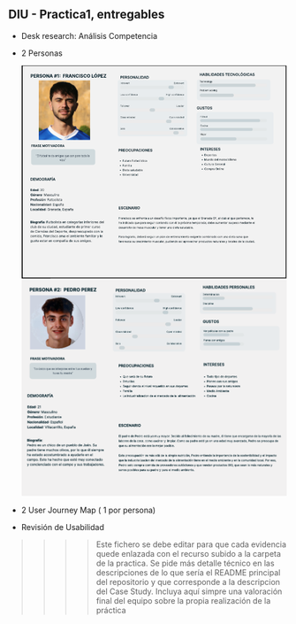 ## DIU - Practica1, entregables


- Desk research: Análisis Competencia 
- 2 Personas
  
  ![P1](Persona1.png)
  ![P2](Persona2.png)
- 2 User Journey Map  ( 1 por persona)
- Revisión de Usabilidad 


>>>> Este fichero se debe editar para que cada evidencia quede enlazada con el recurso subido a la carpeta de la practica. Se pide más detalle técnico en las descripciones de lo que sería el README principal del repositorio y que corresponde a la descripcion del Case Study.
>>>> Incluya aquí simpre una valoración final del equipo sobre la propia realización de la práctica

